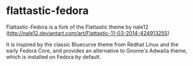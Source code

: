 flattastic-fedora
=================

Flattastic-Fedora is a fork of the Flattastic theme by nale12 (http://nale12.deviantart.com/art/Flattastic-11-03-2014-424913255)

It is inspired by the classic Bluecurve theme from Redhat Linux and the early Fedora Core,
and provides an alternative to Gnome's Adwaita theme, which is installed on Fedora by default.
